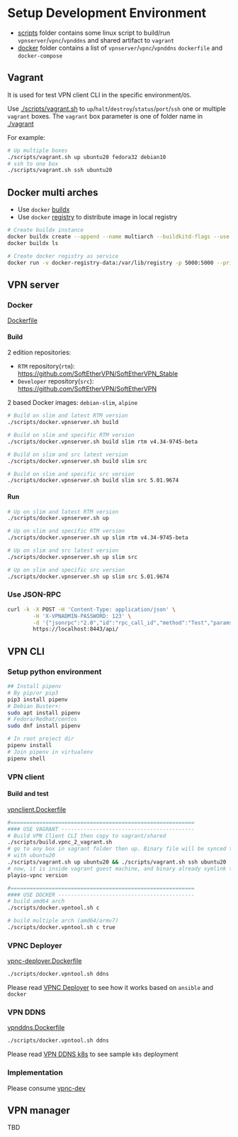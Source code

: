 # Setup Development Environment

- [scripts](./scripts) folder contains some linux script to build/run `vpnserver`/`vpnc`/`vpnddns` and shared artifact
  to `vagrant`
- [docker](./docker) folder contains a list of `vpnserver`/`vpnc`/`vpnddns` `dockerfile` and `docker-compose`

## Vagrant

It is used for test VPN client CLI in the specific environment/`OS`.

Use [./scripts/vagrant.sh](./scripts/vagrant.sh) to `up`/`halt`/`destroy`/`status`/`port`/`ssh` one or
multiple `vagrant` boxes. The `vagrant` box parameter is one of folder name in [./vagrant](vagrant)

For example:

```bash
# Up multiple boxes
./scripts/vagrant.sh up ubuntu20 fedora32 debian10
# ssh to one box
./scripts/vagrant.sh ssh ubuntu20
```

## Docker multi arches

- Use `docker` [buildx](https://github.com/docker/buildx/#installing)
- Use `docker` [registry](https://github.com/zero88/gh-registry) to distribute image in local registry

```bash
# Create buildx instance
docker buildx create --append --name multiarch --buildkitd-flags --use '--allow-insecure-entitlement security.insecure --allow-insecure-entitlement network.host'
docker buildx ls

# Create docker registry as service
docker run -v docker-registry-data:/var/lib/registry -p 5000:5000 --privileged --network host -d --restart always
```

## VPN server

### Docker

[Dockerfile](./docker/dockerfile)

#### Build

2 edition repositories:

- `RTM` repository(`rtm`): https://github.com/SoftEtherVPN/SoftEtherVPN_Stable
- `Developer` repository(`src`): https://github.com/SoftEtherVPN/SoftEtherVPN

2 based Docker images: `debian-slim`, `alpine`

```bash
# Build on slim and latest RTM version 
./scripts/docker.vpnserver.sh build

# Build on slim and specific RTM version
./scripts/docker.vpnserver.sh build slim rtm v4.34-9745-beta

# Build on slim and src latest version
./scripts/docker.vpnserver.sh build slim src 

# Build on slim and specific src version
./scripts/docker.vpnserver.sh build slim src 5.01.9674
```

#### Run

```bash
# Up on slim and latest RTM version
./scripts/docker.vpnserver.sh up

# Up on slim and specific RTM version
./scripts/docker.vpnserver.sh up slim rtm v4.34-9745-beta

# Up on slim and src latest version
./scripts/docker.vpnserver.sh up slim src 

# Up on slim and specific src version
./scripts/docker.vpnserver.sh up slim src 5.01.9674
```

### Use JSON-RPC

```bash
curl -k -X POST -H 'Content-Type: application/json' \
        -H 'X-VPNADMIN-PASSWORD: 123' \
        -d '{"jsonrpc":"2.0","id":"rpc_call_id","method":"Test","params":{"IntValue_u32":0}}' \
        https://localhost:8443/api/
```

## VPN CLI

### Setup python environment

```bash
## Install pipenv
# By pip/or pip3
pip3 install pipenv
# Debian Buster+:
sudo apt install pipenv
# Fedora/Redhat/centos
sudo dnf install pipenv

# In root project dir
pipenv install
# Join pipenv in virtualenv
pipenv shell
```

### VPN client

#### Build and test

[vpnclient.Dockerfile](cli/python/docker/vpnc.Dockerfile)

```bash
#==========================================================
#### USE VAGRANT ------------------------------------------
# Build VPN Client CLI then copy to vagrant/shared
./scripts/build.vpnc_2_vagrant.sh
# go to any box in vagrant folder then up. Binary file will be synced to /vagrant/playio-vpnc
# with ubuntu20
./scripts/vagrant.sh up ubuntu20 && ./scripts/vagrant.sh ssh ubuntu20
# now, it is inside vagrant guest machine, and binary already symlink to /usr/local/bin/playio-vpnc  
playio-vpnc version

#==========================================================
#### USE DOCKER -------------------------------------------
# build amd64 arch
./scripts/docker.vpntool.sh c

# build multiple arch (amd64/armv7)
./scripts/docker.vpntool.sh c true
```


### VPNC Deployer

[vpnc-deployer.Dockerfile](cli/ansible/docker/vpnc-deployer.Dockerfile)

```bash
./scripts/docker.vpntool.sh ddns
```

Please read [VPNC Deployer](./cli/ansible/README.md) to see how it works based on `ansible` and `docker`

### VPN DDNS

[vpnddns.Dockerfile](cli/python/docker/vpnddns.Dockerfile)

```bash
./scripts/docker.vpntool.sh ddns
```

Please read [VPN DDNS k8s](./cli/k8s/ddns/README.md) to see sample `k8s` deployment

### Implementation

Please consume [vpnc-dev](./cli/python/DEV.md)

## VPN manager

TBD
